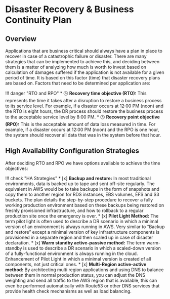 # Disaster Recovery & Business Continuity Plan 

## Overview 

Applications that are business critical should always have a plan in place to recover in case of a catastrophic failure
or disaster. There are many strategies that can be implemented to achieve this, and deciding between them is a matter
of analyzing how much is worth to invest based on calculation of damages suffered if the application is not available
for a given period of time. It is based on this factor (time) that disaster recovery plans are based on. Factors that
need to be determined per application are:

!!! danger "RTO and RPO"
    * :clock3: **Recovery time objective (RTO):** This represents the time it takes after a disruption to
    restore a business process to its service level. For example, if a disaster occurs at 12:00 PM (noon) and the RTO is
    eight hours, the DR process should restore the business process to the acceptable service level by 8:00 PM. 
    * :clock3: **Recovery point objective (RPO):** This is the acceptable amount of data loss measured in time. For example, if a
     disaster occurs at 12:00 PM (noon) and the RPO is one hour, the system should recover all data that was in the 
     system before that hour.


## High Availability Configuration Strategies 

After deciding RTO and RPO we have options available to achieve the time objectives:

!!! check "HA Strategies"
    * [x] **Backup and restore:** In most traditional environments, data is backed up to tape and sent off-site regularly.
     The equivalent in AWS would be to take backups in the form of snapshots and copy them to another region for RDS
     instances, EBS volumes, EFS and S3 buckets. The plan details the step-by-step procedure to recover a fully working
     production environment based on these backups being restored on freshly provisioned infrastructure, and how to
     rollback to a regular production site once the emergency is over.
    * [x] **Pilot Light Method:** The term pilot light is often used to describe a DR scenario in which a minimal version of
     an environment is always running in AWS. Very similar to “Backup and restore” except a minimal version of key
     infrastructure components is provisioned in a separate region and then scaled up in case of disaster declaration.
    * [x] **Warm standby active-passive method:** The term warm-standby is used to describe a DR scenario in which a
     scaled-down version of a fully-functional environment is always running in the cloud. Enhancement of Pilot Light
     in which a minimal version is created of all components, not just critical ones.
    * [x] **Multi-Region active-active method:** By architecting multi region applications and using DNS to balance
     between them in normal production status, you can adjust the DNS weighting and send all traffic to the AWS region
     that is available, this can even be performed automatically with Route53 or other DNS services that provide health
     check mechanisms as well as load balancing.
